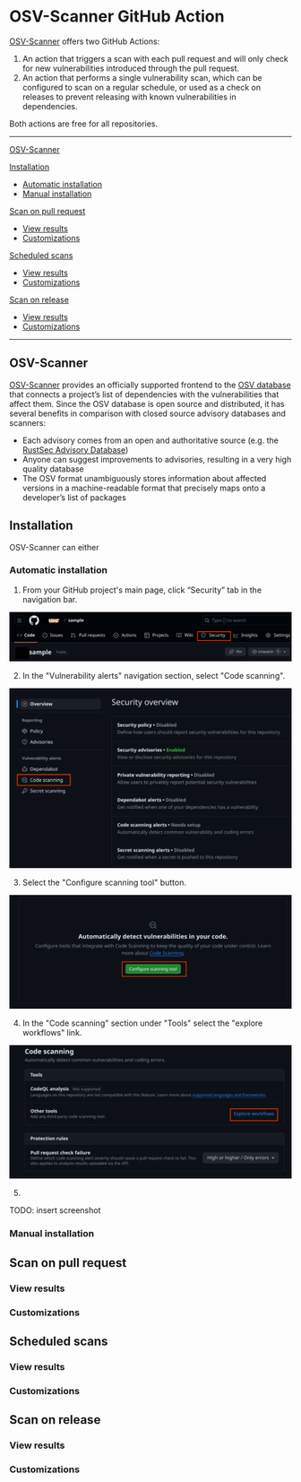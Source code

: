 # OSV-Scanner GitHub Action

[OSV-Scanner](www.github.com/google/osv-scanner) offers two GitHub Actions:

1. An action that triggers a scan with each pull request and will only check for new vulnerabilities introduced through the pull request.
2. An action that performs a single vulnerability scan, which can be configured to scan on a regular schedule, or used as a check on releases to prevent releasing with known vulnerabilities in dependencies.

Both actions are free for all repositories. 

________
[OSV-Scanner](#osv-scanner)

[Installation](#installation)
- [Automatic installation](#automatic-installation)
- [Manual installation](#manual-installation)

[Scan on pull request](#scan-on-pull-request)
- [View results](#view-results-1)
- [Customizations](#customizations-1)

[Scheduled scans](#scheduled-scans)
- [View results](#view-results-2)
- [Customizations](#customizations-2)

[Scan on release](#scan-on-release)
- [View results](#view-results-3)
- [Customizations](#customizations-3)


________

## OSV-Scanner
[OSV-Scanner](https://google.github.io/osv-scanner) provides an officially supported frontend to the [OSV database](https://osv.dev) that connects a project’s list of dependencies with the vulnerabilities that affect them. Since the OSV database is open source and distributed, it has several benefits in comparison with closed source advisory databases and scanners:

- Each advisory comes from an open and authoritative source (e.g. the [RustSec Advisory Database](https://github.com/rustsec/advisory-db))
- Anyone can suggest improvements to advisories, resulting in a very high quality database
- The OSV format unambiguously stores information about affected versions in a machine-readable format that precisely maps onto a developer’s list of packages


## Installation

OSV-Scanner can either 

### Automatic installation
1) From your GitHub project's main page, click “Security” tab in the navigation bar.

![Select the security tab on the repository navigation bar.](./images/security-tab.png)

2) In the "Vulnerability alerts" navigation section, select "Code scanning".

![Image indicates the location of the code scanning selction.](./images/code-scanning.png)

3) Select the "Configure scanning tool" button.

![Image indicates the location of the "Configure scanning tool" button.](./images/configure-tools.png)

4) In the "Code scanning" section under "Tools" select the "explore workflows" link.

![Image indicates the location of the "explore workflows link](./images/explore-workflows.png)

5) 

TODO: insert screenshot
### Manual installation

## Scan on pull request
### View results
### Customizations

## Scheduled scans
### View results
### Customizations

## Scan on release
### View results
### Customizations

